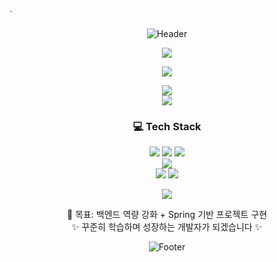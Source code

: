 `<div align="center">

  ![Header](https://capsule-render.vercel.app/api?type=waving&color=0:00EEFF,100:0077FF&height=200&section=header&fontSize=50&animation=fadeIn)
  <p></p>

<p align="center">
  <img src="https://readme-typing-svg.herokuapp.com/?font=Fira+Code&weight=600&size=30&duration=2000&pause=2000&color=00FFFF&center=true&vCenter=true&repeat=true&width=600&lines=Chanwoo%20Kim" />
</p>
<p align="center">
  <img src="https://readme-typing-svg.herokuapp.com/?font=Fira+Code&weight=600&size=20&duration=2000&pause=2000&color=DDDDDD&center=true&vCenter=true&repeat=true&width=600&lines=Backend%20Developer%20in%20Progress" />
</p>
  <p>
    <a href="mailto:rlacksdn1223@naver.com">
      <img src="https://img.shields.io/badge/Email-D14836?logo=gmail&logoColor=white&style=for-the-badge" />
    </a>
    <br>
    <a href="https://velog.io/@cksdn1223/series">
      <img src="https://img.shields.io/badge/Velog-20C997?style=for-the-badge&logo=ghost&logoColor=white" />
    </a>
  </p>




  ### 💻 Tech Stack
  <p align="center">
    <span>
      <img src="https://img.shields.io/badge/JavaScript-F7DF1E?style=for-the-badge&logo=javascript&logoColor=black"/>
      <img src="https://img.shields.io/badge/HTML5-E34F26?style=for-the-badge&logo=html5&logoColor=white"/>
      <img src="https://img.shields.io/badge/CSS3-1572B6?style=for-the-badge&logo=css3&logoColor=white"/>
    </span>
    <br>
    <span>
      <img src="https://img.shields.io/badge/MariaDB-003545?style=for-the-badge&logo=mariadb&logoColor=white"/>
<!--       <img src="https://img.shields.io/badge/Spring-6DB33F?style=for-the-badge&logo=spring&logoColor=white"/> -->
    </span>
    <br>
    <span>
      <img src="https://img.shields.io/badge/Python-3776AB?style=for-the-badge&logo=python&logoColor=white"/>
      <img src="https://img.shields.io/badge/Java-007396?style=for-the-badge&logo=openjdk&logoColor=white"/>
    </span>
  </p>


  <p>
    <img src="https://github-readme-stats.vercel.app/api/top-langs/?username=cksdn1223&theme=tokyonight&layout=compact" />
  </p>




  <p>
    🚀 목표: 백엔드 역량 강화 + Spring 기반 프로젝트 구현  
    <br>✨ 꾸준히 학습하며 성장하는 개발자가 되겠습니다 ✨
  </p>


  
![Footer](https://capsule-render.vercel.app/api?type=waving&color=0:00EEFF,100:0077FF&height=200&section=footer&animation=fadeIn)

</div>
